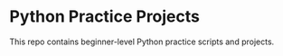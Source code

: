 # Python Practice Projects

This repo contains beginner-level Python practice scripts and projects.
